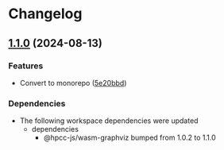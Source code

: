 # Changelog

## [1.1.0](https://github.com/hpcc-systems/hpcc-js-wasm/compare/wasm-graphviz-cli-v1.0.4...wasm-graphviz-cli-v1.1.0) (2024-08-13)


### Features

* Convert to monorepo ([5e20bbd](https://github.com/hpcc-systems/hpcc-js-wasm/commit/5e20bbdaa32a4ae304e79cabe22a9bf1a38a482b))


### Dependencies

* The following workspace dependencies were updated
  * dependencies
    * @hpcc-js/wasm-graphviz bumped from 1.0.2 to 1.1.0
